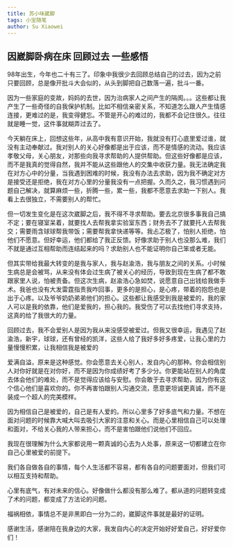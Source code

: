 ```yaml
---
title: 苏小味崴脚
tags: 小宝随笔
author: Su Xiaowei
---
```


##  因崴脚卧病在床 回顾过去 一些感悟
98年出生，今年也二十有三了。印象中我很少去回顾总结自己的过去，因为之前只要回顾，总是像开批斗大会似的，从头到脚把自己数落一遍，批斗一番。

因为一些家庭的变故，妈妈的去世，因为治病家人之间产生的隔阂。。。这些都让我产生了一些奇怪的自我保护机制。比如不相信亲密关系，不知道怎么跟人产生情感连接，更难过的是，我变得健忘。不管是开心的难过的，我都不会记住很久。往往就是睡一觉，这件事就糊弄过去了。

今天躺在床上，回想这些年，从高中我有意识开始，我就没有打心底里爱过谁，就没有主动奉献过。我对别人的关心好像都是出于应该，而不是情感的流动。我应该孝敬父母，关心朋友，对那些向我寻求帮助的人提供帮助。但这些好像都是应该，而不是我真的觉得自然，我并不能从这些跟他人的交集中收获力量。我无法确定我在对方心中的分量，当我遇到困难的时候，我没有办法去求助，因为我不确定对方是接受还是拒绝，我在对方心里的分量我没有一点把握。久而久之，我习惯遇到问题自己解决，就算麻烦一些，折腾一些，累一些，我都不愿意去求助一下别人。我看上去很独立，不需要别人的帮忙。

但一切发生变化是在这次崴脚之后，我不得不寻求帮助。要去北京很多事我自己搞不定；要在寝室呆着，就要找人去帮我拿实验室东西；财务去不了就要托人去帮我交；需要雨含球球帮我带饭；需要帮我拿快递等等。我忐忑极了，怕别人拒绝，怕他们不愿意。但好幸运，他们都给了我正反馈。好像求助于别人也没那么难，我们不就是通过互相帮助而连结起来的吗？求助别人也不能证明你自己笨或者无能。

但其实带给我最大转变的是我与家人，我与赵渝浩，我与朋友之间的关系。小时候生病总是会被骂，从来没有体会过生病了被关心的经历，导致到现在生病了都不敢跟家里人说，怕被责备。但这次生病，赵渝浩心急如焚，说愿意自己出钱给我做手术。我爸也没有大发雷霆指责我咋回事，更多的是担心，是心疼，带着的抱怨也是出于心疼。以及爷爷奶奶弟弟他们的担心。这些都让我感受到我是被爱的，我的家人可以是我的依靠，他们是爱我的，担心我的。我受伤了可以去找他们寻求支持，这真的给了我很大的力量。

回顾过去，我不会爱别人是因为我从来没感受被爱过。但我又很幸运，我遇见了赵渝浩，新宇，球球，还有曾经的凯洋，这些人给了我好多好多疼爱，让我心里的力量慢慢积累，让我相信我是被爱的

爱满自溢，原来是这种感觉。你会愿意去关心别人，发自内心的那种。你会相信别人对你好就是在对你好，而不是因为你成绩好考了多少分。你更能站在别人的角度去体会他们的难处，而不是觉得应该给与安慰。你会敢于去寻求帮助，因为你有这个信心他们是喜欢你的。你不再害怕跟别人沟通交流，愿意更坦诚更真诚，而不是装成一个超人的完美模样。

因为相信自己是被爱的，自己是有人爱的。所以心里多了好多底气和力量。不想在面对问题的时候靠大喊大叫去吸引大家的注意和关心。而是心里相信自己可以处理和面对，不给关心我的人带来担心，而不是害怕跟他们说他们不回应。

我现在很理解为什么大家都说用一颗真诚的心去为人处事，原来这一切都建立在你自己心里被爱的前提下。

我们各自做各自的事情，每个人生活都不容易，都有各自的问题要面对，但我们可以相互支持和帮助。

心里有底气，有对未来的信心。好像做什么都没有那么难了。都从道的问题转变成了术的问题，都变成了方法论的问题。

福祸相依，事情总不是非黑即白一分为二的，崴脚这件事就是最好的证明。

感谢生活，感谢陪在我身边的大家，我发自内心的决定开始好好爱自己，好好爱你们！